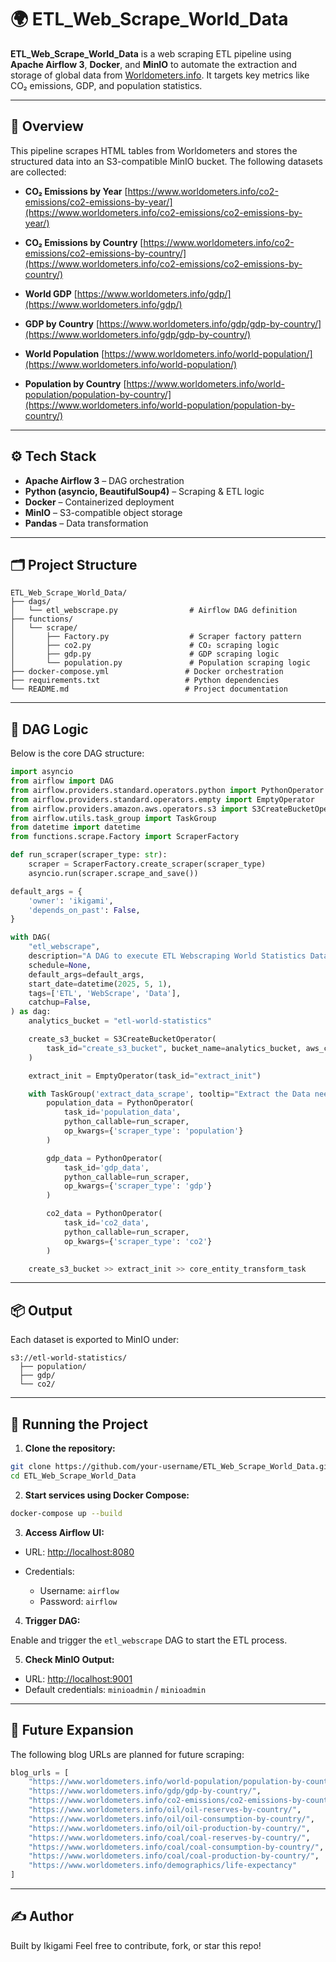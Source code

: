 # 🌍 ETL_Web_Scrape_World_Data

**ETL_Web_Scrape_World_Data** is a web scraping ETL pipeline using **Apache Airflow 3**, **Docker**, and **MinIO** to automate the extraction and storage of global data from [Worldometers.info](https://www.worldometers.info/). It targets key metrics like CO₂ emissions, GDP, and population statistics.

---

## 📌 Overview

This pipeline scrapes HTML tables from Worldometers and stores the structured data into an S3-compatible MinIO bucket. The following datasets are collected:

- **CO₂ Emissions by Year**
  [https://www.worldometers.info/co2-emissions/co2-emissions-by-year/](https://www.worldometers.info/co2-emissions/co2-emissions-by-year/)

- **CO₂ Emissions by Country**
  [https://www.worldometers.info/co2-emissions/co2-emissions-by-country/](https://www.worldometers.info/co2-emissions/co2-emissions-by-country/)

- **World GDP**
  [https://www.worldometers.info/gdp/](https://www.worldometers.info/gdp/)

- **GDP by Country**
  [https://www.worldometers.info/gdp/gdp-by-country/](https://www.worldometers.info/gdp/gdp-by-country/)

- **World Population**
  [https://www.worldometers.info/world-population/](https://www.worldometers.info/world-population/)

- **Population by Country**
  [https://www.worldometers.info/world-population/population-by-country/](https://www.worldometers.info/world-population/population-by-country/)

---

## ⚙️ Tech Stack

- **Apache Airflow 3** – DAG orchestration
- **Python (asyncio, BeautifulSoup4)** – Scraping & ETL logic
- **Docker** – Containerized deployment
- **MinIO** – S3-compatible object storage
- **Pandas** – Data transformation

---

## 🗂️ Project Structure

```plaintext
ETL_Web_Scrape_World_Data/
├── dags/
│   └── etl_webscrape.py                # Airflow DAG definition
├── functions/
│   └── scrape/
│       ├── Factory.py                  # Scraper factory pattern
│       ├── co2.py                      # CO₂ scraping logic
│       ├── gdp.py                      # GDP scraping logic
│       └── population.py               # Population scraping logic
├── docker-compose.yml                 # Docker orchestration
├── requirements.txt                   # Python dependencies
└── README.md                          # Project documentation
```

---

## 🧠 DAG Logic

Below is the core DAG structure:

```python
import asyncio
from airflow import DAG
from airflow.providers.standard.operators.python import PythonOperator
from airflow.providers.standard.operators.empty import EmptyOperator
from airflow.providers.amazon.aws.operators.s3 import S3CreateBucketOperator
from airflow.utils.task_group import TaskGroup
from datetime import datetime
from functions.scrape.Factory import ScraperFactory

def run_scraper(scraper_type: str):
    scraper = ScraperFactory.create_scraper(scraper_type)
    asyncio.run(scraper.scrape_and_save())

default_args = {
    'owner': 'ikigami',
    'depends_on_past': False,
}

with DAG(
    "etl_webscrape",
    description="A DAG to execute ETL Webscraping World Statistics Data",
    schedule=None,
    default_args=default_args,
    start_date=datetime(2025, 5, 1),
    tags=['ETL', 'WebScrape', 'Data'],
    catchup=False,
) as dag:
    analytics_bucket = "etl-world-statistics"

    create_s3_bucket = S3CreateBucketOperator(
        task_id="create_s3_bucket", bucket_name=analytics_bucket, aws_conn_id="aws_default"
    )

    extract_init = EmptyOperator(task_id="extract_init")

    with TaskGroup('extract_data_scrape', tooltip="Extract the Data needed by WebScraping") as core_entity_transform_task:
        population_data = PythonOperator(
            task_id='population_data',
            python_callable=run_scraper,
            op_kwargs={'scraper_type': 'population'}
        )

        gdp_data = PythonOperator(
            task_id='gdp_data',
            python_callable=run_scraper,
            op_kwargs={'scraper_type': 'gdp'}
        )

        co2_data = PythonOperator(
            task_id='co2_data',
            python_callable=run_scraper,
            op_kwargs={'scraper_type': 'co2'}
        )

    create_s3_bucket >> extract_init >> core_entity_transform_task
```

---

## 📦 Output

Each dataset is exported to MinIO under:

```
s3://etl-world-statistics/
  ├── population/
  ├── gdp/
  └── co2/
```

---

## 🚀 Running the Project

1. **Clone the repository:**

```bash
git clone https://github.com/your-username/ETL_Web_Scrape_World_Data.git
cd ETL_Web_Scrape_World_Data
```

2. **Start services using Docker Compose:**

```bash
docker-compose up --build
```

3. **Access Airflow UI:**

- URL: [http://localhost:8080](http://localhost:8080)
- Credentials:

  - Username: `airflow`
  - Password: `airflow`

4. **Trigger DAG:**

Enable and trigger the `etl_webscrape` DAG to start the ETL process.

5. **Check MinIO Output:**

- URL: [http://localhost:9001](http://localhost:9001)
- Default credentials: `minioadmin` / `minioadmin`

---

## 📅 Future Expansion

The following blog URLs are planned for future scraping:

```python
blog_urls = [
    "https://www.worldometers.info/world-population/population-by-country/",  # Done
    "https://www.worldometers.info/gdp/gdp-by-country/",                      # Done
    "https://www.worldometers.info/co2-emissions/co2-emissions-by-country/",
    "https://www.worldometers.info/oil/oil-reserves-by-country/",
    "https://www.worldometers.info/oil/oil-consumption-by-country/",
    "https://www.worldometers.info/oil/oil-production-by-country/",
    "https://www.worldometers.info/coal/coal-reserves-by-country/",
    "https://www.worldometers.info/coal/coal-consumption-by-country/",
    "https://www.worldometers.info/coal/coal-production-by-country/",
    "https://www.worldometers.info/demographics/life-expectancy"
]
```

---

## ✍️ Author

Built by Ikigami
Feel free to contribute, fork, or star this repo!
